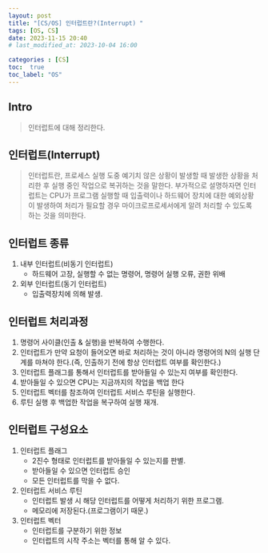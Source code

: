 ```yaml
---
layout: post
title: "[CS/OS] 인터럽트란?(Interrupt) "
tags: [OS, CS]
date: 2023-11-15 20:40
# last_modified_at: 2023-10-04 16:00

categories : [CS]
toc:  true
toc_label: "OS"
---
```


## Intro
> 인터럽트에 대해 정리한다.

## 인터럽트(Interrupt)
> 인터럽트란, 프로세스 실행 도중 예기치 않은 상황이 발생할 때 발생한 상황을 처리한 후 실행 중인 작업으로 복귀하는 것을 말한다.
부가적으로 설명하자면 인터럽트는 CPU가 프로그램 실행할 때 입출력이나 하드웨어 장치에 대한 예외상황이 발생하여 처리가 필요할 경우 마이크로프로세서에게 알려 처리할 수 있도록 하는 것을 의미한다.

## 인터럽트 종류
1. 내부 인터럽트(비동기 인터럽트)
   - 하드웨어 고장, 실행할 수 없는 명령어, 명령어 실행 오류, 권한 위배
2. 외부 인터럽트(동기 인터럽트)
   - 입출력장치에 의해 발생.

## 인터럽트 처리과정
1. 명령어 사이클(인출 & 실행)을 반복하여 수행한다. 
2. 인터럽트가 만약 요청이 들어오면 바로 처리하는 것이 아니라 명령어의 N의 실행 단계를 마쳐야 한다.(즉, 인출하기 전에 항상 인터럽트 여부를 확인한다.)
3. 인터럽트 플래그를 통해서 인터럽트를 받아들일 수 있는지 여부를 확인한다.
4. 받아들일 수 있으면 CPU는 지금까지의 작업을 백업 한다
5. 인터럽트 벡터를 참조하여 인터럽트 서비스 루틴을 실행한다.
6. 루틴 실행 후 백업한 작업을 복구하여 실행 재개.

## 인터럽트 구성요소
1. 인터럽트 플래그
   - 2진수 형태로 인터럽트를 받아들일 수 있는지를 판별.
   - 받아들일 수 있으면 인터럽트 승인
   - 모든 인터럽트를 막을 수 없다.
2. 인터럽트 서비스 루틴
   - 인터럽트 발생 시 해당 인터럽트를 어떻게 처리하기 위한 프로그램.
   - 메모리에 저장된다.(프로그램이기 때문.)
3. 인터럽트 벡터
   - 인터럽트를 구분하기 위한 정보
   - 인터럽트의 시작 주소는 벡터를 통해 알 수 있다.











